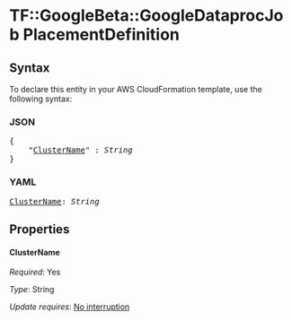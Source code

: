 # TF::GoogleBeta::GoogleDataprocJob PlacementDefinition

## Syntax

To declare this entity in your AWS CloudFormation template, use the following syntax:

### JSON

<pre>
{
    "<a href="#clustername" title="ClusterName">ClusterName</a>" : <i>String</i>
}
</pre>

### YAML

<pre>
<a href="#clustername" title="ClusterName">ClusterName</a>: <i>String</i>
</pre>

## Properties

#### ClusterName

_Required_: Yes

_Type_: String

_Update requires_: [No interruption](https://docs.aws.amazon.com/AWSCloudFormation/latest/UserGuide/using-cfn-updating-stacks-update-behaviors.html#update-no-interrupt)

